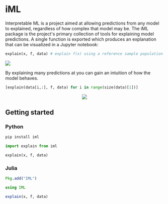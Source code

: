 # iML

Interpretable ML is a project aimed at allowing predictions from any model to explained, regardless of how complex that model may be. The iML package is the project's primary collection of tools for explaining model predictions. A single function is exported which produces an explanation that can be visualized in a Jupyter notebook:

```python
explain(x, f, data) # explain f(x) using a reference sample population 'data'
```
![](https://interpretable-ml.github.io/images/sampleExplanation.png)

By explaining many predictions at you can gain an intuition of how the model behaves.
```python
[explain(data[i,:], f, data) for i in range(size(data)[1])]
```
<div style="text-align:center"><img src="https://interpretable-ml.github.io/images/sampleModelExplanation.png" /></div>

## Getting started

### Python

```python
pip install iml
```

```python
import explain from iml

explain(x, f, data)
```

### Julia
```julia
Pkg.add("IML")
```

```julia
using IML

explain(x, f, data)
```
